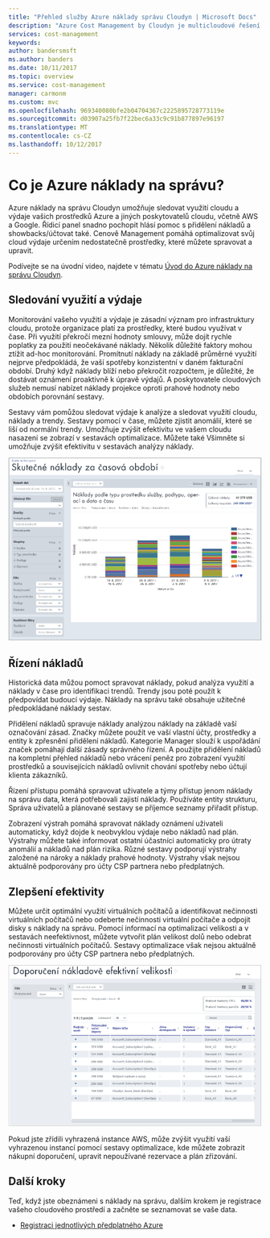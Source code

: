 ```yaml
---
title: "Přehled služby Azure náklady správu Cloudyn | Microsoft Docs"
description: "Azure Cost Management by Cloudyn je multicloudové řešení správy nákladů, které pomáhá využívat Azure a další cloudové prostředky."
services: cost-management
keywords: 
author: bandersmsft
ms.author: banders
ms.date: 10/11/2017
ms.topic: overview
ms.service: cost-management
manager: carmonm
ms.custom: mvc
ms.openlocfilehash: 969340080bfe2b04704367c2225895728773119e
ms.sourcegitcommit: d03907a25fb7f22bec6a33c9c91b877897e96197
ms.translationtype: MT
ms.contentlocale: cs-CZ
ms.lasthandoff: 10/12/2017
---
```

# <a name="what-is-azure-cost-management"></a>Co je Azure náklady na správu?

Azure náklady na správu Cloudyn umožňuje sledovat využití cloudu a výdaje vašich prostředků Azure a jiných poskytovatelů cloudu, včetně AWS a Google. Řídicí panel snadno pochopit hlásí pomoc s přidělení nákladů a showbacks/účtovat také. Cenově Management pomáhá optimalizovat svůj cloud výdaje určením nedostatečně prostředky, které můžete spravovat a upravit.

Podívejte se na úvodní video, najdete v tématu [Úvod do Azure náklady na správu Cloudyn](https://youtu.be/NWIRny6Wpsk).

## <a name="monitor-usage-and-spending"></a>Sledování využití a výdaje

Monitorování vašeho využití a výdaje je zásadní význam pro infrastruktury cloudu, protože organizace platí za prostředky, které budou využívat v čase. Při využití překročí mezní hodnoty smlouvy, může dojít rychle poplatky za použití neočekávané náklady. Několik důležité faktory mohou ztížit ad-hoc monitorování. Promítnutí náklady na základě průměrné využití nejprve předpokládá, že vaší spotřeby konzistentní v daném fakturační období. Druhý když náklady blíží nebo překročit rozpočtem, je důležité, že dostávat oznámení proaktivně k úpravě výdajů. A poskytovatele cloudových služeb nemusí nabízet náklady projekce oproti prahové hodnoty nebo obdobích porovnání sestavy.

Sestavy vám pomůžou sledovat výdaje k analýze a sledovat využití cloudu, náklady a trendy. Sestavy pomocí v čase, můžete zjistit anomálií, které se liší od normální trendy. Umožňuje zvýšit efektivitu ve vašem cloudu nasazení se zobrazí v sestavách optimalizace. Můžete také Všimněte si umožňuje zvýšit efektivitu v sestavách analýzy náklady.

![Sestava náklady v čase](media\overview\cost-over-time-rpt.png)


## <a name="manage-costs"></a>Řízení nákladů

Historická data můžou pomoct spravovat náklady, pokud analýza využití a náklady v čase pro identifikaci trendů. Trendy jsou poté použít k předpovídat budoucí výdaje. Náklady na správu také obsahuje užitečné předpokládané náklady sestav.

Přidělení nákladů spravuje náklady analýzou náklady na základě vaší označování zásad. Značky můžete použít ve vaší vlastní účty, prostředky a entity k zpřesnění přidělení nákladů. Kategorie Manager slouží k uspořádání značek pomáhají další zásady správného řízení. A použijte přidělení nákladů na kompletní přehled nákladů nebo vrácení peněz pro zobrazení využití prostředků a souvisejících nákladů ovlivnit chování spotřeby nebo účtují klienta zákazníků.

Řízení přístupu pomáhá spravovat uživatele a týmy přístup jenom náklady na správu data, která potřebovali zajistí náklady. Používáte entity strukturu, Správa uživatelů a plánované sestavy se příjemce seznamy přiřadit přístup.

Zobrazení výstrah pomáhá spravovat náklady oznámení uživateli automaticky, když dojde k neobvyklou výdaje nebo nákladů nad plán. Výstrahy můžete také informovat ostatní účastníci automaticky pro útraty anomálií a nákladů nad plán rizika. Různé sestavy podporují výstrahy založené na nároky a náklady prahové hodnoty. Výstrahy však nejsou aktuálně podporovány pro účty CSP partnera nebo předplatných.

## <a name="improve-efficiency"></a>Zlepšení efektivity

Můžete určit optimální využití virtuálních počítačů a identifikovat nečinnosti virtuálních počítačů nebo odeberte nečinnosti virtuální počítače a odpojit disky s náklady na správu. Pomocí informací na optimalizaci velikosti a v sestavách neefektivnost, můžete vytvořit plán velikost dolů nebo odebrat nečinnosti virtuálních počítačů. Sestavy optimalizace však nejsou aktuálně podporovány pro účty CSP partnera nebo předplatných.

![Změna velikosti doporučení](.\media\overview\sizing.png)

Pokud jste zřídili vyhrazená instance AWS, může zvýšit využití vaší vyhrazenou instancí pomocí sestavy optimalizace, kde můžete zobrazit nákupní doporučení, upravit nepoužívané rezervace a plán zřizování.

## <a name="next-steps"></a>Další kroky

Teď, když jste obeznámeni s náklady na správu, dalším krokem je registrace vašeho cloudového prostředí a začněte se seznamovat se vaše data.

- [Registraci jednotlivých předplatného Azure](quick-register-azure-sub.md)
